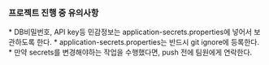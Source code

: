<h3>프로젝트 진행 중 유의사항</h3>
* DB비밀번호, API key등 민감정보는 application-secrets.properties에 넣어서 보관하도록 한다.
  * application-secrets.properties는 반드시 git ignore에 등록한다.
  * 만약 secrets를 변경해야하는 작업을 수행했다면, push 전에 팀원에게 연락한다.
